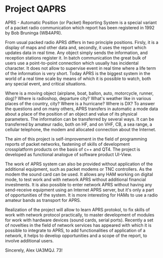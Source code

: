 # Project QAPRS

APRS - Automatic Position (or Packet) Reporting System is a special variant of a packet radio communication which report has been registered in 1992 by Bob Bruninga (WB4APR).

From usual packed radio APRS differs in two principle positions. Firsly, it is a display of maps and other data and, secondly, it uses the report which updates data in real time. Any object simply sends the information, and reception stations register it. In batch communication the great bulk of users use a point-to-point connection which usually has incidental character. It does not allow to supervise event in real time where a life term of the information is very short. Today APRS is the biggest system in the world of a real time scale by means of which it is possible to watch, both any special event, and critical situations.

Where is a moving object (airplane, boat, ballon, auto, motorcycle, runner, dog)? Where is radioshop, departure city? What's weather like in various places of the country, city? Where is a hurricane? Where is DX? To answer the questions and on many others, APRS transfers in automatic a mode data about a place of the position of an object and value of its physical parameters. The information can be transferred by several ways. It can be transferred by amateur radio, both on HF, and on VHF, CB, a sea range, a cellular telephone, the modem and allocated connection about the Internet.

The aim of this project is self-improvement in the field of programming reports of packet networks, fastening of skills of development crossplatform products on the basis of c++ and QT4. The project is developed as functional analogue of software product UI-View.

The work of APRS system can also be provided without application of the additional equipment, such as packet modems or TNC controllers. As the modem the sound card can be used. It allows any HAM working on digital mode, to test work and with network APRS without additional financial investments. It is also possible to enter network APRS without having any send-receive equipment using an Internet APRS server, but it's only a part of opportunities of the system. It is more interesting for HAMs to use a radio amateur bands as transport for APRS.

Realization of the project will allow to learn APRS protokol, to fix skills of work with network protocol practically, to master development of modules for work with hardware devices (sound cards, serial ports). Recently a set of novelties in the field of network services has appeared with which it is possible to integrate to APRS, to add functionalities of application of a network, it helps to develop opportunities and a scope of the report, to involve additional users.

Sincerely, Alex UA3MQJ. 73!
